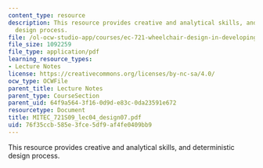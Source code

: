 ```yaml
---
content_type: resource
description: This resource provides creative and analytical skills, and deterministic
  design process.
file: /ol-ocw-studio-app/courses/ec-721-wheelchair-design-in-developing-countries-spring-2009/76f35ccb585e3fce5df9af4fe0409bb9_MITEC_721S09_lec04_design07.pdf
file_size: 1092259
file_type: application/pdf
learning_resource_types:
- Lecture Notes
license: https://creativecommons.org/licenses/by-nc-sa/4.0/
ocw_type: OCWFile
parent_title: Lecture Notes
parent_type: CourseSection
parent_uid: 64f9a564-3f16-0d9d-e83c-0da23591e672
resourcetype: Document
title: MITEC_721S09_lec04_design07.pdf
uid: 76f35ccb-585e-3fce-5df9-af4fe0409bb9
---
```

This resource provides creative and analytical skills, and deterministic design process.